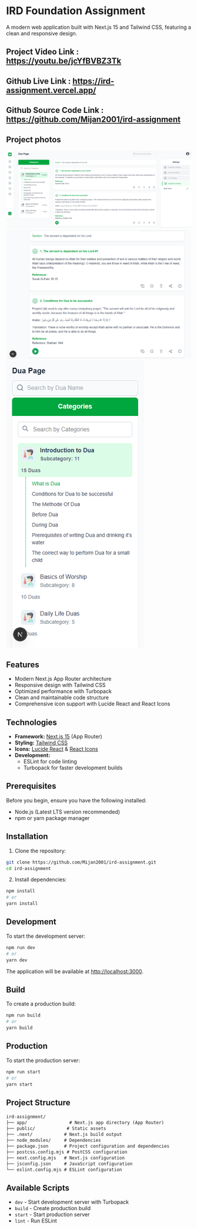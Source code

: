 # IRD Foundation Assignment

A modern web application built with Next.js 15 and Tailwind CSS, featuring a clean and responsive design.

## Project Video Link : https://youtu.be/jcYfBVBZ3Tk

## Github Live Link : https://ird-assignment.vercel.app/

## Github Source Code Link : https://github.com/Mijan2001/ird-assignment

## Project photos

![Desktop View](./public/project-images/desktop-view.png)
![Desktop View](./public/project-images/tablet-view2.png)
![Desktop View](./public/project-images/mobile-view.png)

## Features

-   Modern Next.js App Router architecture
-   Responsive design with Tailwind CSS
-   Optimized performance with Turbopack
-   Clean and maintainable code structure
-   Comprehensive icon support with Lucide React and React Icons

## Technologies

-   **Framework:** [Next.js 15](https://nextjs.org/) (App Router)
-   **Styling:** [Tailwind CSS](https://tailwindcss.com/)
-   **Icons:** [Lucide React](https://lucide.dev/) & [React Icons](https://react-icons.github.io/react-icons/)
-   **Development:**
    -   ESLint for code linting
    -   Turbopack for faster development builds

## Prerequisites

Before you begin, ensure you have the following installed:

-   Node.js (Latest LTS version recommended)
-   npm or yarn package manager

## Installation

1. Clone the repository:

```bash
git clone https://github.com/Mijan2001/ird-assignment.git
cd ird-assignment
```

2. Install dependencies:

```bash
npm install
# or
yarn install
```

## Development

To start the development server:

```bash
npm run dev
# or
yarn dev
```

The application will be available at [http://localhost:3000](http://localhost:3000).

## Build

To create a production build:

```bash
npm run build
# or
yarn build
```

## Production

To start the production server:

```bash
npm run start
# or
yarn start
```

## Project Structure

```
ird-assignment/
├── app/                # Next.js app directory (App Router)
├── public/            # Static assets
├── .next/            # Next.js build output
├── node_modules/     # Dependencies
├── package.json      # Project configuration and dependencies
├── postcss.config.mjs # PostCSS configuration
├── next.config.mjs   # Next.js configuration
├── jsconfig.json     # JavaScript configuration
└── eslint.config.mjs # ESLint configuration
```

## Available Scripts

-   `dev` - Start development server with Turbopack
-   `build` - Create production build
-   `start` - Start production server
-   `lint` - Run ESLint
